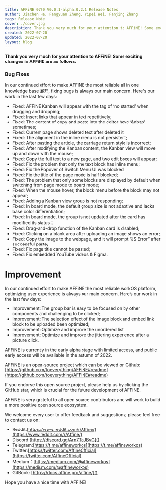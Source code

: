 ```yaml
---
title: AFFiNE 0720 V0.0.1-alpha.0.2.1 Release Notes
author: Jiachen He, Fangyuan Zheng, Yipei Wei, Fanjing Zhang
tags: Release Note
cover: ./cover.jpg
description: Thank you very much for your attention to AFFiNE! Some exciting changes in AFFiNE are as follows
created: 2022-07-20
updated: 2022-07-20
layout: blog
---
```


**Thank you very much for your attention to AFFiNE! Some exciting changes in AFFiNE are as follows:**

### **Bug Fixes**

In our continued effort to make AFFiNE the most reliable all in one knowledge base 展开, fixing bugs is always our main concern. Here's our work in the last few days:

- Fixed: AFFiNE Kanban will appear with the tag of ‘no started’ when dragging and dropping;
- Fixed: Insert links that appear in text repetitively;
- Fixed: The content of copy and paste into the editor have ‘&nbsp’ sometimes;
- Fixed: Current page shows deleted text after deleted it;
- Fixed: The alignment in the inline menu is not persistent;
- Fixed: After pasting the article, the carriage return style is incorrect;
- Fixed: After modifying the Kanban content, the Kanban view will move up and down with the mouse;
- Fixed: Copy the full text to a new page, and two edit boxes will appear;
- Fixed: Fix the problem that only the text block has inline menu;
- Fixed: Fix the Popover of Switch Menu UI was blocked;
- Fixed: Fix the title of the page mode is half blocked;
- Fixed: The problem that only some blocks are displayed by default when switching from page mode to board mode;
- Fixed: When the mouse hover, the block menu before the block may not appear;
- Fixed: Adding a Kanban view group is not responding;
- Fixed: In board mode, the default group size is not adaptive and lacks base color differentiation;
- Fixed: In board mode, the group is not updated after the card has modified its status；
- Fixed: Drag-and-drop function of the Kanban card is disabled;
- Fixed: Clicking on a blank area after uploading an image shows an error;
- Fixed: Copy the image to the webpage, and it will prompt “JS Error” after successful paste;
- Fixed: Fix page title cannot be pasted;
- Fixed: Fix embedded YouTube videos & Figma.

# Improvement

In our continued effort to make AFFiNE the most reliable workOS platform, optimizing user experience is always our main concern. Here’s our work in the last few days:

- Improvement: The group bar is easy to be focused on by other components and challenging to be clicked;
- Improvement: The selection effect of the image block and embed link block to be uploaded been optimized;
- Improvement: Optimize and improve the unordered list;
- Improvement: Optimize and improve the jittering experience after a picture click.

AFFiNE is currently in the early alpha stage with limited access, and public early access will be available in the autumn of 2022.

AFFiNE is an open-source project which can be viewed on Github: [https://github.com/toeverything/AFFiNE#readme](https://github.com/toeverything/AFFiNE#readme)

If you endorse this open source project, please help us by clicking the GitHub star, which is crucial for the future development of AFFiNE.

AFFiNE is very grateful to all open source contributors and will work to build a more positive open source ecosystem.

We welcome every user to offer feedback and suggestions; please feel free to contact us on:

- Reddit:[https://www.reddit.com/r/Affine/](https://www.reddit.com/r/Affine/)
- Discord:[https://discord.gg/Arn7TqJBvG]()
- Telegram:[https://t.me/affineworkos](https://t.me/affineworkos)
- Twitter:[https://twitter.com/AffineOfficial](https://twitter.com/AffineOfficial)
- Medium：[https://medium.com/@affineworkos](https://medium.com/@affineworkos)
- GitBook: [https://docs.affine.pro/affine/]()

Hope you have a nice time with AFFiNE!
